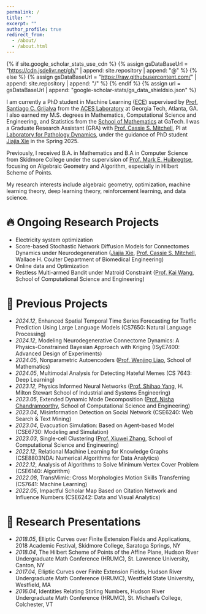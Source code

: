 ```yaml
---
permalink: /
title: ""
excerpt: ""
author_profile: true
redirect_from: 
  - /about/
  - /about.html
---
```


{% if site.google_scholar_stats_use_cdn %}
{% assign gsDataBaseUrl = "https://cdn.jsdelivr.net/gh/" | append: site.repository | append: "@" %}
{% else %}
{% assign gsDataBaseUrl = "https://raw.githubusercontent.com/" | append: site.repository | append: "/" %}
{% endif %}
{% assign url = gsDataBaseUrl | append: "google-scholar-stats/gs_data_shieldsio.json" %}

<span class='anchor' id='about-me'></span>

I am currently a PhD student in Machine Learning ([ECE](https://ece.gatech.edu/)) supervised by [Prof. Santiago C. Grijalva](https://ece.gatech.edu/directory/santiago-carlos-grijalva) from the [ACES Laboratory](https://aces.ece.gatech.edu/) at Georgia Tech, Atlanta, GA. I also earned my M.S. degrees in Mathematics, Computational Science and Engineering, and Statistics from the [School of Mathematics](https://math.gatech.edu/) at GaTech. I was a Graduate Research Assistant (GRA) with [Prof. Cassie S. Mitchell](https://bme.gatech.edu/bme/faculty/Cassie-S.-Mitchell), PI at [Laboratory for Pathology Dynamics](https://sites.gatech.edu/cassie-mitchell-lab/), under the guidance of PhD student [Jiajia Xie](https://www.cse.gatech.edu/people/jiajia-xie) in the Spring 2025.

Previously, I received B.A. in Mathematics and B.A in Computer Science from Skidmore College under the supervision of [Prof. Mark E. Huibregtse](https://academics.skidmore.edu/blogs/mhuibreg/), focusing on Algebraic Geometry and Algorithm, especially in Hilbert Scheme of Points.

My research interests include algebraic geometry, optimization, machine learning theory, deep learning theory, reinforcement learning, and data science.

# 🔥 Ongoing Research Projects
- Electricity system optimization
- Score-based Stochastic Network Diffusion Models for Connectomes Dynamics under Neurodegeneration ([Jiajia Xie](https://www.cse.gatech.edu/people/jiajia-xie), [Prof. Cassie S. Mitchell](https://bme.gatech.edu/bme/faculty/Cassie-S.-Mitchell), Wallace H. Coulter Department of Biomedical Engineering)
- Online data and Optimization
- Restless Multi-armed Bandit under Matroid Constraint ([Prof. Kai Wang](https://guaguakai.com/), School of Computational Science and Engineering)

# 📝 Previous Projects
- *2024.12*, Enhanced Spatial Temporal Time Series Forecasting for Traffic Prediction Using Large Language Models (CS7650: Natural Language Processing)
- *2024.12*, Modeling Neurodegenerative Connectome Dynamics: A Physics-Constrained Bayesian Approach with Kriging (ISyE7400: Advanced Design of Experiments)
- *2024.05*, Nonparametric Autoencoders ([Prof. Wenjing Liao](https://wliao60.math.gatech.edu/), School of Mathematics)
- *2024.05*, Multimodal Analysis for Detecting Hateful Memes (CS 7643: Deep Learning)
- *2023.12*, Physics Informed Neural Networks ([Prof. Shihao Yang](https://www.isye.gatech.edu/users/shihao-yang), H. Milton Stewart School of Industrial and Systems Engineering)
- *2023.05*, Extended Dynamic Mode Decomposition ([Prof. Nisha Chandramoorthy](https://cse.gatech.edu/people/nisha-chandramoorthy), School of Computational Science and Engineering)
- *2023.04*, Misinformation Detection on Social Network (CSE6240: Web Search & Text Mining)
- *2023.04*, Evacuation Simulation: Based on Agent-based Model (CSE6730: Modeling and Simulation)
- *2023.03*, Single-cell Clustering ([Prof. Xiuwei Zhang](https://research.gatech.edu/people/xiuwei-zhang), School of Computational Science and Engineering)
- *2022.12*, Relational Machine Learning for Knowledge Graphs (CSE8803NDA: Numerical Algorithms for Data Analytics)
- *2022.12*, Analysis of Algorithms to Solve Minimum Vertex Cover Problem (CSE6140: Algorithm)
- *2022.08*, TransMimic: Cross Morphologies Motion Skills Transferring (CS7641: Machine Learning)
- *2022.05*, Impactful Scholar Map Based on Citation Network and Influence Numbers (CSE6242: Data and Visual Analytics)

# 💬 Research Presentations
- *2018.05*, Elliptic Curves over Finite Extension Fields and Applications, 2018 Academic Festival, Skidmore College, Saratoga Springs, NY
- *2018.04*, The Hilbert Scheme of Points of the Affine Plane, Hudson River Undergraduate Math Conference (HRUMC), St. Lawrence University, Canton, NY
- *2017.04*, Elliptic Curves over Finite Extension Fields, Hudson River Undergraduate Math Conference (HRUMC), Westfield State University, Westfield, MA
- *2016.04*, Identities Relating Stirling Numbers, Hudson River Undergraduate Math Conference (HRUMC), St. Michael’s College, Colchester, VT

